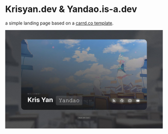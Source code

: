# Krisyan.dev & Yandao.is-a.dev

a simple landing page based on a [carrd.co template](https://try.carrd.co/sb5bf8hw).

[![img](assets\images\card.jpg)](https://try.carrd.co/sb5bf8hw)